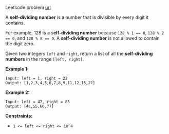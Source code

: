 Leetcode problem [url](https://leetcode.com/problems/self-dividing-numbers/)


A **self-dividing number** is a number that is divisible by every digit it contains.

For example, 128 is a s**elf-dividing number** because `128 % 1 == 0`, `128 % 2 == 0`, and `128 % 8 == 0`.
A **self-dividing number** is not allowed to contain the digit zero.

Given two integers `left` and `right`, return a list of all the **self-dividing numbers** in the range `[left, right]`.


**Example 1:**
```
Input: left = 1, right = 22
Output: [1,2,3,4,5,6,7,8,9,11,12,15,22]
```

**Example 2:**
```
Input: left = 47, right = 85
Output: [48,55,66,77]
```

**Constraints:**

- `1 <= left <= right <= 10^4`
